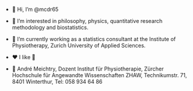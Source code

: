 - 👋 Hi, I’m @mcdr65
- 👀 I’m interested in philosophy, physics, quantitative research methodology and biostatistics.
- 🌱 I’m currently working as a statistics consultant at the Institute of Physiotherapy, Zurich University of
Applied Sciences.
- ❤️ I like 🏃



- 🏢 André Meichtry, Dozent Institut für Physiotherapie, Zürcher Hochschule für Angewandte Wissenschaften ZHAW, Technikumstr. 71, 8401 Winterthur, Tel: 058 934 64 86


<!---
mcdr65/mcdr65 is a ✨ special ✨ repository because its `README.md` (this file) appears on your GitHub profile.
You can click the Preview link to take a look at your changes.
--->
